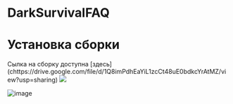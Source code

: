 # DarkSurvivalFAQ

<h1>Установка сборки</h1>
Сылка на сборку доступна [здесь](сhttps://drive.google.com/file/d/1Q8imPdhEaYiL1zcCt48uE0bdkcYrAtMZ/view?usp=sharing)

<img src="https://imgur.com/CSqJ05n.png"/>


![image](https://github.com/leoenought/DarkSurvivalFAQ/assets/75946816/c96c39ba-707f-4e1c-b5fe-3158a884b9b5)

